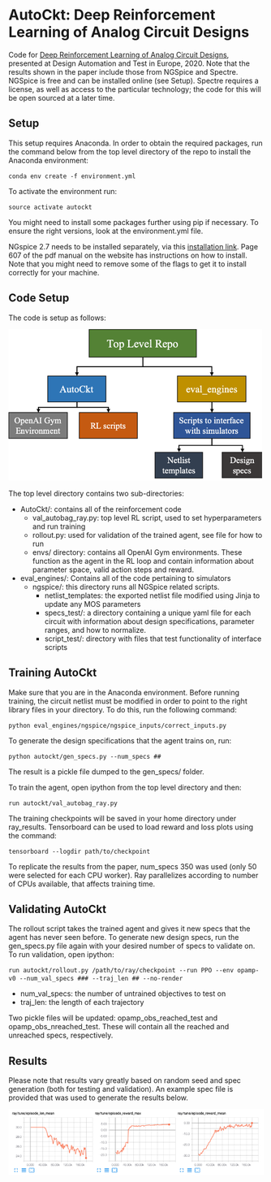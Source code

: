 # AutoCkt: Deep Reinforcement Learning of Analog Circuit Designs
Code for [Deep Reinforcement Learning of Analog Circuit Designs](https://arxiv.org/abs/2001.01808), presented at Design Automation and Test in Europe, 2020. Note that the results shown in the paper include those from NGSpice and Spectre. NGSpice is free and can be installed online (see Setup). Spectre requires a license, as well as access to the particular technology; the code for this will be open sourced at a later time.

## Setup
This setup requires Anaconda. In order to obtain the required packages, run the command below from the top level directory of the repo to install the Anaconda environment:

```
conda env create -f environment.yml
```

To activate the environment run:
```
source activate autockt
```
You might need to install some packages further using pip if necessary. To ensure the right versions, look at the environment.yml file.

NGspice 2.7 needs to be installed separately, via this [installation link](https://sourceforge.net/projects/ngspice/files/ng-spice-rework/old-releases/27/). Page 607 of the pdf manual on the website has instructions on how to install. Note that you might need to remove some of the flags to get it to install correctly for your machine. 

## Code Setup
The code is setup as follows:

<img src=readme_images/flowchart.png width="500">

The top level directory contains two sub-directories:
* AutoCkt/: contains all of the reinforcement code
    * val_autobag_ray.py: top level RL script, used to set hyperparameters and run training
    * rollout.py: used for validation of the trained agent, see file for how to run
    * envs/ directory: contains all OpenAI Gym environments. These function as the agent in the RL loop and contain information about parameter space, valid action steps and reward.
* eval\_engines/: Contains all of the code pertaining to simulators
    * ngspice/: this directory runs all NGSpice related scripts.
        * netlist_templates: the exported netlist file modified using Jinja to update any MOS parameters
        * specs_test/: a directory containing a unique yaml file for each circuit with information about design specifications, parameter ranges, and how to normalize. 
        * script_test/: directory with files that test functionality of interface scripts  

## Training AutoCkt
Make sure that you are in the Anaconda environment. Before running training, the circuit netlist must be modified in order to point to the right library files in your directory. To do this, run the following command:
```
python eval_engines/ngspice/ngspice_inputs/correct_inputs.py 
```

To generate the design specifications that the agent trains on, run:
```
python autockt/gen_specs.py --num_specs ##
```
The result is a pickle file dumped to the gen_specs/ folder.

To train the agent, open ipython from the top level directory and then: 
```
run autockt/val_autobag_ray.py
```
The training checkpoints will be saved in your home directory under ray\_results. Tensorboard can be used to load reward and loss plots using the command:

```
tensorboard --logdir path/to/checkpoint
```

To replicate the results from the paper, num_specs 350 was used (only 50 were selected for each CPU worker). Ray parallelizes according to number of CPUs available, that affects training time. 
## Validating AutoCkt
The rollout script takes the trained agent and gives it new specs that the agent has never seen before. To generate new design specs, run the gen_specs.py file again with your desired number of specs to validate on. To run validation, open ipython:

```
run autockt/rollout.py /path/to/ray/checkpoint --run PPO --env opamp-v0 --num_val_specs ### --traj_len ## --no-render
``` 
* num_val_specs: the number of untrained objectives to test on
* traj_len: the length of each trajectory

Two pickle files will be updated: opamp_obs_reached_test and opamp_obs_nreached_test. These will contain all the reached and unreached specs, respectively.

## Results
Please note that results vary greatly based on random seed and spec generation (both for testing and validation). An example spec file is provided that was used to generate the results below. 

<img src=readme_images/results.png width="800">

